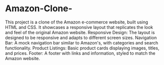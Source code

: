 # Amazon-Clone-
This project is a clone of the Amazon e-commerce website, built using HTML and CSS. It showcases a responsive layout that replicates the look and feel of the original Amazon website.
Responsive Design: The layout is designed to be responsive and adapts to different screen sizes.
Navigation Bar: A mock navigation bar similar to Amazon's, with categories and search functionality.
Product Listings: Basic product cards displaying images, titles, and prices.
Footer: A footer with links and information, styled to match the Amazon website.
